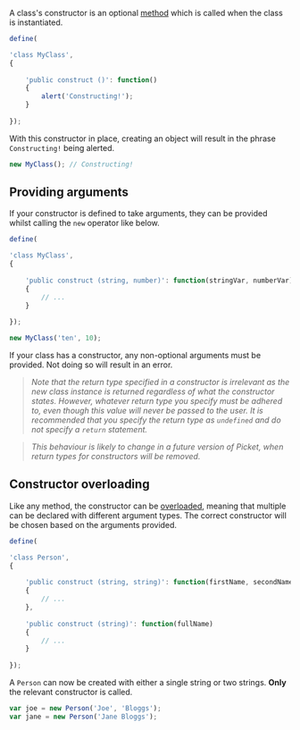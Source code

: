 A class's constructor is an optional [method](Methods) which is called when the class is instantiated.

```javascript
define(

'class MyClass',
{
    
    'public construct ()': function()
    {
        alert('Constructing!');
    }
    
});
```

With this constructor in place, creating an object will result in the phrase `Constructing!` being alerted.

```javascript
new MyClass(); // Constructing!
```

## Providing arguments

If your constructor is defined to take arguments, they can be provided whilst calling the `new` operator like below.

```javascript
define(

'class MyClass',
{
    
    'public construct (string, number)': function(stringVar, numberVar)
    {
        // ...
    }
    
});
```

```javascript
new MyClass('ten', 10);
```

If your class has a constructor, any non-optional arguments must be provided. Not doing so will result in an error.

> *Note that the return type specified in a constructor is irrelevant as the new class instance is returned regardless of what the constructor states. However, whatever return type you specify must be adhered to, even though this value will never be passed to the user. It is recommended that you specify the return type as `undefined` and do not specify a `return` statement.*

> *This behaviour is likely to change in a future version of Picket, when return types for constructors will be removed.*

## Constructor overloading

Like any method, the constructor can be [overloaded](Overloading), meaning that multiple can be declared with different argument types. The correct constructor will be chosen based on the arguments provided.

```javascript
define(

'class Person',
{
    
    'public construct (string, string)': function(firstName, secondName)
    {
        // ...
    },
    
    'public construct (string)': function(fullName)
    {
        // ...
    }
    
});
```

A `Person` can now be created with either a single string or two strings. **Only** the relevant constructor is called.

```javascript
var joe = new Person('Joe', 'Bloggs');
var jane = new Person('Jane Bloggs');
```